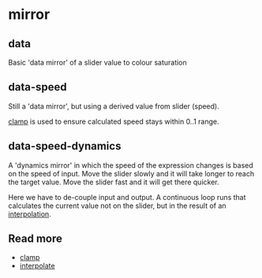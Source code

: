 # mirror

## data

Basic 'data mirror' of a slider value to colour saturation

## data-speed

Still a 'data mirror', but using a derived value from slider (speed).

[clamp](https://clinth.github.io/ixfx/functions/Data.clamp.html) is used to ensure calculated speed stays within 0..1 range.

## data-speed-dynamics

A 'dynamics mirror' in which the speed of the expression changes is based on the speed of input. Move the slider slowly and it will take longer to reach the target value. Move the slider fast and it will get there quicker.

Here we have to de-couple input and output. A continuous loop runs that calculates the current value not on the slider, but in the result of an [interpolation](https://clinth.github.io/ixfx/functions/Data.interpolate.html).

## Read more
* [clamp](https://clinth.github.io/ixfx/functions/Data.clamp.html)
* [interpolate](https://clinth.github.io/ixfx/functions/Data.interpolate.html)